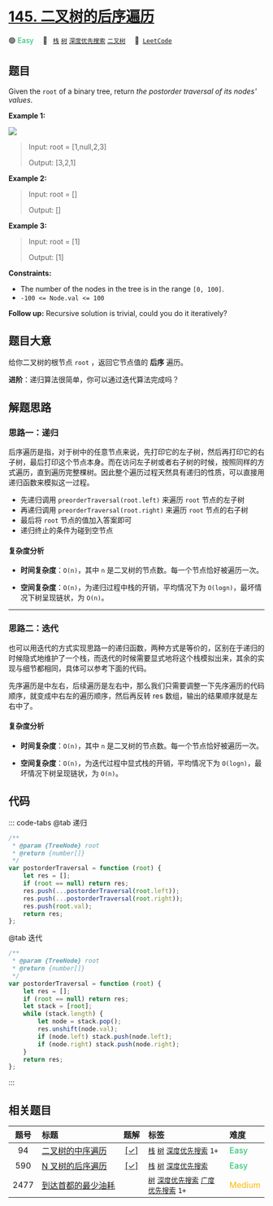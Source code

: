 # [145. 二叉树的后序遍历](https://leetcode.com/problems/binary-tree-postorder-traversal)

🟢 <font color=#15bd66>Easy</font>&emsp; 🔖&ensp; [`栈`](/outline/tag/stack.md) [`树`](/outline/tag/tree.md) [`深度优先搜索`](/outline/tag/depth-first-search.md) [`二叉树`](/outline/tag/binary-tree.md)&emsp; 🔗&ensp;[`LeetCode`](https://leetcode.com/problems/binary-tree-postorder-traversal)

## 题目

Given the `root` of a binary tree, return _the postorder traversal of its nodes' values_.

**Example 1:**

![](https://assets.leetcode.com/uploads/2020/08/28/pre1.jpg)

> Input: root = [1,null,2,3]
>
> Output: [3,2,1]

**Example 2:**

> Input: root = []
>
> Output: []

**Example 3:**

> Input: root = [1]
>
> Output: [1]

**Constraints:**

- The number of the nodes in the tree is in the range `[0, 100]`.
- `-100 <= Node.val <= 100`

**Follow up:** Recursive solution is trivial, could you do it iteratively?

## 题目大意

给你二叉树的根节点 `root` ，返回它节点值的 **后序** 遍历。

**进阶**：递归算法很简单，你可以通过迭代算法完成吗？

## 解题思路

### 思路一：递归

后序遍历是指，对于树中的任意节点来说，先打印它的左子树，然后再打印它的右子树，最后打印这个节点本身。而在访问左子树或者右子树的时候，按照同样的方式遍历，直到遍历完整棵树。因此整个遍历过程天然具有递归的性质，可以直接用递归函数来模拟这一过程。

- 先递归调用 `preorderTraversal(root.left)` 来遍历 `root` 节点的左子树
- 再递归调用 `preorderTraversal(root.right)` 来遍历 `root` 节点的右子树
- 最后将 `root` 节点的值加入答案即可
- 递归终止的条件为碰到空节点

#### 复杂度分析

- **时间复杂度**：`O(n)`，其中 `n` 是二叉树的节点数。每一个节点恰好被遍历一次。

- **空间复杂度**：`O(n)`，为递归过程中栈的开销，平均情况下为 `O(log⁡n)`，最坏情况下树呈现链状，为 `O(n)`。

---

### 思路二：迭代

也可以用迭代的方式实现思路一的递归函数，两种方式是等价的，区别在于递归的时候隐式地维护了一个栈，而迭代的时候需要显式地将这个栈模拟出来，其余的实现与细节都相同，具体可以参考下面的代码。

先序遍历是中左右，后续遍历是左右中，那么我们只需要调整一下先序遍历的代码顺序，就变成中右左的遍历顺序，然后再反转 res 数组，输出的结果顺序就是左右中了。

#### 复杂度分析

- **时间复杂度**：`O(n)`，其中 `n` 是二叉树的节点数。每一个节点恰好被遍历一次。

- **空间复杂度**：`O(n)`，为迭代过程中显式栈的开销，平均情况下为 `O(log⁡n)`，最坏情况下树呈现链状，为 `O(n)`。

## 代码

::: code-tabs
@tab 递归

```javascript
/**
 * @param {TreeNode} root
 * @return {number[]}
 */
var postorderTraversal = function (root) {
	let res = [];
	if (root == null) return res;
	res.push(...postorderTraversal(root.left));
	res.push(...postorderTraversal(root.right));
	res.push(root.val);
	return res;
};
```

@tab 迭代

```javascript
/**
 * @param {TreeNode} root
 * @return {number[]}
 */
var postorderTraversal = function (root) {
	let res = [];
	if (root == null) return res;
	let stack = [root];
	while (stack.length) {
		let node = stack.pop();
		res.unshift(node.val);
		if (node.left) stack.push(node.left);
		if (node.right) stack.push(node.right);
	}
	return res;
};
```

:::

## 相关题目

<!-- prettier-ignore -->
| 题号 | 标题 | 题解 | 标签 | 难度 |
| :------: | :------ | :------: | :------ | :------ |
| 94 | [二叉树的中序遍历](https://leetcode.com/problems/binary-tree-inorder-traversal) | [[✓]](/problem/0094) |  [`栈`](/outline/tag/stack.md) [`树`](/outline/tag/tree.md) [`深度优先搜索`](/outline/tag/depth-first-search.md) `1+` | <font color=#15bd66>Easy</font> |
| 590 | [N 叉树的后序遍历](https://leetcode.com/problems/n-ary-tree-postorder-traversal) | [[✓]](/problem/0590) |  [`栈`](/outline/tag/stack.md) [`树`](/outline/tag/tree.md) [`深度优先搜索`](/outline/tag/depth-first-search.md) | <font color=#15bd66>Easy</font> |
| 2477 | [到达首都的最少油耗](https://leetcode.com/problems/minimum-fuel-cost-to-report-to-the-capital) |  |  [`树`](/outline/tag/tree.md) [`深度优先搜索`](/outline/tag/depth-first-search.md) [`广度优先搜索`](/outline/tag/breadth-first-search.md) `1+` | <font color=#ffb800>Medium</font> |

<style>
.blue {
    background-color: #096dd9;
    padding: 0.25rem 0.5rem;
    margin: 0;
    font-size: 0.85em;
    border-radius: 3px;
    color: white;
    font-weight: 500;
}
table th:first-of-type { width: 10%; }
table th:nth-of-type(2) { width: 35%; }
table th:nth-of-type(3) { width: 10%; }
table th:nth-of-type(4) { width: 35%; }
table th:nth-of-type(5) { width: 10%; }
</style>
